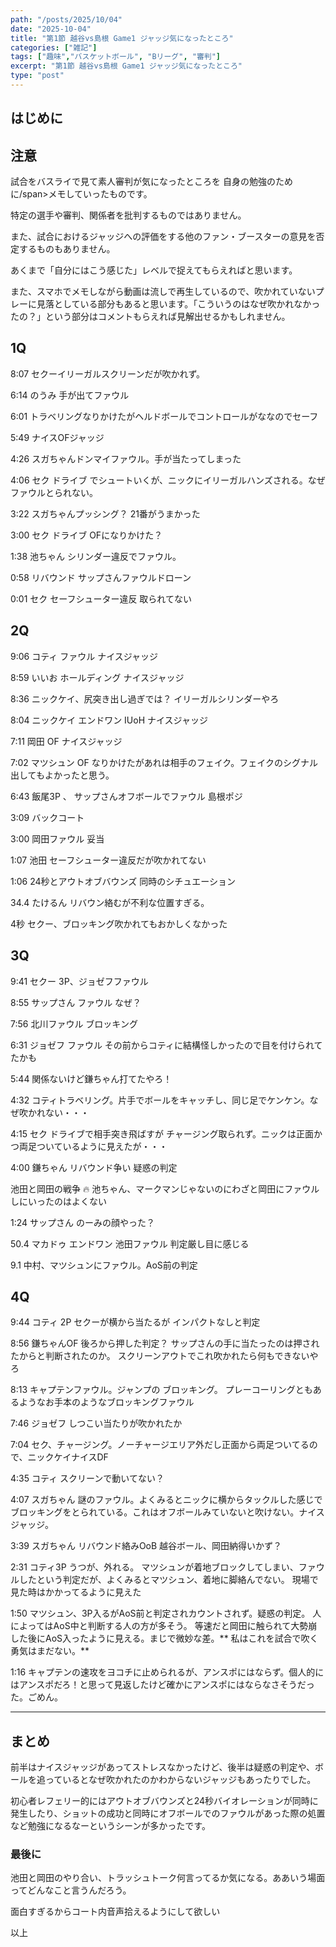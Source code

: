 ```yaml
---
path: "/posts/2025/10/04"
date: "2025-10-04"
title: "第1節 越谷vs島根 Game1 ジャッジ気になったところ"
categories: ["雑記"]
tags: ["趣味","バスケットボール", "Bリーグ", "審判"]
excerpt: "第1節 越谷vs島根 Game1 ジャッジ気になったところ"
type: "post"
---
```


## はじめに


## 注意

試合をバスライで見て素人審判が気になったところを <span class="marker-important">自身の勉強のために/span>メモしていったものです。

特定の選手や審判、関係者を批判するものではありません。

また、試合におけるジャッジへの評価をする他のファン・ブースターの意見を否定するものもありません。

あくまで「自分にはこう感じた」レベルで捉えてもらえればと思います。

また、スマホでメモしながら動画は流しで再生しているので、吹かれていないプレーに見落としている部分もあると思います。「こういうのはなぜ吹かれなかったの？」という部分はコメントもらえれば見解出せるかもしれません。

## 1Q 

8:07 セクーイリーガルスクリーンだが吹かれず。

6:14 のうみ 手が出てファウル

6:01 トラベリングなりかけたがヘルドボールでコントロールがななのでセーフ

5:49 ナイスOFジャッジ


4:26 スガちゃんドンマイファウル。手が当たってしまった

4:06 セク ドライブ でシュートいくが、ニックにイリーガルハンズされる。なぜファウルとられない。

3:22 スガちゃんプッシング？ 21番がうまかった

3:00 セク ドライブ OFになりかけた？

1:38 池ちゃん シリンダー違反でファウル。

0:58 リバウンド サップさんファウルドローン

0:01 セク セーフシューター違反 取られてない

## 2Q

9:06 コティ ファウル ナイスジャッジ

8:59 いいお ホールディング ナイスジャッジ

8:36 ニックケイ、尻突き出し過ぎでは？ イリーガルシリンダーやろ

8:04 ニックケイ エンドワン IUoH ナイスジャッジ

7:11 岡田 OF ナイスジャッジ

7:02 マツシュン  OF なりかけたがあれは相手のフェイク。フェイクのシグナル出してもよかったと思う。

6:43 飯尾3P 、 サップさんオフボールでファウル 島根ポジ

3:09 バックコート 

3:00 岡田ファウル 妥当

1:07 池田 セーフシューター違反だが吹かれてない

1:06 24秒とアウトオブバウンズ 同時のシチュエーション

34.4 たけるん リバウン絡むが不利な位置すぎる。

4秒 セクー、ブロッキング吹かれてもおかしくなかった


## 3Q

9:41 セクー 3P、ジョゼフファウル

8:55 サップさん ファウル なぜ？

7:56 北川ファウル ブロッキング

6:31 ジョゼフ ファウル その前からコティに結構怪しかったので目を付けられてたかも

5:44 関係ないけど鎌ちゃん打てたやろ！

4:32 コティトラベリング。片手でボールをキャッチし、同じ足でケンケン。なぜ吹かれない・・・

4:15 セク ドライブで相手突き飛ばすが チャージング取られず。ニックは正面かつ両足ついているように見えたが・・・

4:00 鎌ちゃん リバウンド争い 疑惑の判定

池田と岡田の戦争 🔥
池ちゃん、マークマンじゃないのにわざと岡田にファウルしにいったのはよくない

1:24 サップさん のーみの顔やった？

50.4 マカドゥ エンドワン  池田ファウル
判定厳し目に感じる

9.1 中村、マツシュンにファウル。AoS前の判定

## 4Q

9:44 コティ 2P セクーが横から当たるが インパクトなしと判定

8:56 鎌ちゃんOF 後ろから押した判定？ サップさんの手に当たったのは押されたからと判断されたのか。  スクリーンアウトでこれ吹かれたら何もできないやろ

8:13 キャプテンファウル。ジャンプの ブロッキング。 プレーコーリングともあるようなお手本のようなブロッキングファウル

7:46 ジョゼフ しつこい当たりが吹かれたか

7:04 セク、チャージング。ノーチャージエリア外だし正面から両足ついてるので、ニックケイナイスDF

4:35 コティ スクリーンで動いてない？

4:07 スガちゃん 謎のファウル。よくみるとニックに横からタックルした感じでブロッキングをとられている。これはオフボールみていないと吹けない。ナイスジャッジ。

3:39 スガちゃん リバウンド絡みOoB 越谷ボール、岡田納得いかず？

2:31 コティ3P うつが、外れる。 マツシュンが着地ブロックしてしまい、ファウルしたという判定だが、よくみるとマツシュン、着地に脚絡んでない。 現場で見た時はかかってるように見えた

1:50 マツシュン、<span class="marker-important">3P入るがAoS前と判定されカウントされず。疑惑の判定。 </span>人によってはAoS中と判断する人の方が多そう。 
等速だと岡田に触られて大勢崩した後にAoS入ったように見える。まじで微妙な差。** 私はこれを試合で吹く勇気はまだない。**

1:16 キャプテンの速攻をヨコチに止められるが、アンスポにはならず。個人的にはアンスポだろ！と思って見返したけど確かにアンスポにはならなさそうだった。ごめん。 


---
## まとめ

前半はナイスジャッジがあってストレスなかったけど、後半は疑惑の判定や、ボールを追っているとなぜ吹かれたのかわからないジャッジもあったりでした。

初心者レフェリー的にはアウトオブバウンズと24秒バイオレーションが同時に発生したり、ショットの成功と同時にオフボールでのファウルがあった際の処置など勉強になるなーというシーンが多かったです。

### 最後に

池田と岡田のやり合い、トラッシュトーク何言ってるか気になる。ああいう場面ってどんなこと言うんだろう。

面白すぎるからコート内音声拾えるようにして欲しい

以上


